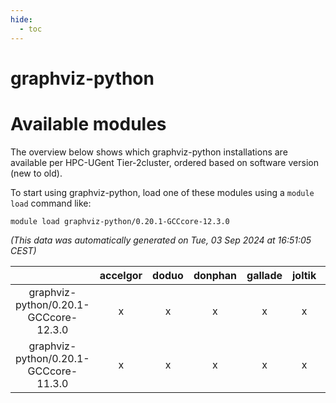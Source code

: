 ```yaml
---
hide:
  - toc
---
```


graphviz-python
===============

# Available modules


The overview below shows which graphviz-python installations are available per HPC-UGent Tier-2cluster, ordered based on software version (new to old).

To start using graphviz-python, load one of these modules using a `module load` command like:

```shell
module load graphviz-python/0.20.1-GCCcore-12.3.0
```

*(This data was automatically generated on Tue, 03 Sep 2024 at 16:51:05 CEST)*  

| |accelgor|doduo|donphan|gallade|joltik|shinx|skitty|
| :---: | :---: | :---: | :---: | :---: | :---: | :---: | :---: |
|graphviz-python/0.20.1-GCCcore-12.3.0|x|x|x|x|x|x|x|
|graphviz-python/0.20.1-GCCcore-11.3.0|x|x|x|x|x|-|x|
